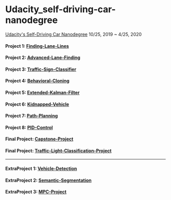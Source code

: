 # Udacity_self-driving-car-nanodegree

[Udacity's Self-Driving Car Nanodegree](https://www.udacity.com/course/self-driving-car-engineer-nanodegree--nd013?cjevent=f1d2aaafa3e011e9831a019f0a180510) 10/25, 2019 ~ 4/25, 2020


#### Project 1: [Finding-Lane-Lines](https://medium.com/chiukevin0321/%E8%87%AA%E9%A7%95%E8%BB%8A-project-1-2-e1a8291b72b1)

#### Project 2: [Advanced-Lane-Finding](https://medium.com/chiukevin0321/%E8%87%AA%E9%A7%95%E8%BB%8A-project-1-2-e1a8291b72b1)

#### Project 3: [Traffic-Sign-Classifier](https://github.com/kevinkkk08/Udacity_self-driving-car-nanodegree/tree/master/Project3_Traffic-Sign-Classifier)

#### Project 4: [Behavioral-Cloning](https://github.com/kevinkkk08/Udacity_self-driving-car-nanodegree/tree/master/Project4_Behavioral-Cloning)

#### Project 5: [Extended-Kalman-Filter](https://github.com/kevinkkk08/Udacity_self-driving-car-nanodegree/tree/master/Project5_Extended-Kalman-Filter-Project)

#### Project 6: [Kidnapped-Vehicle](https://github.com/kevinkkk08/Udacity_self-driving-car-nanodegree/tree/master/Project6_Kidnapped-Vehicle-Project)

#### Project 7: [Path-Planning](https://github.com/kevinkkk08/Udacity_self-driving-car-nanodegree/tree/master/Project7_Path-Planning-Project)

#### Project 8: [PID-Control](https://github.com/kevinkkk08/Udacity_self-driving-car-nanodegree/tree/master/Project8_PID-Control-Project)

#### Final Project: [Capstone-Project](https://github.com/kevinkkk08/Udacity_self-driving-car-nanodegree/tree/master/ProjectFinal_Capstone-Project)

#### Final Project: [Traffic-Light-Classification-Project](https://github.com/kevinkkk08/Udacity_self-driving-car-nanodegree/tree/master/ProjectFinal_Traffic-Light-Classification-Project)

-----------------------

#### ExtraProject 1: [Vehicle-Detection](https://github.com/kevinkkk08/Udacity_self-driving-car-nanodegree/tree/master/ExtraProject1_Vehicle-Detection-Project)

#### ExtraProject 2: [Semantic-Segmentation](https://github.com/kevinkkk08/Udacity_self-driving-car-nanodegree/tree/master/ExtraProject2_Semantic-Segmentation-Project)

#### ExtraProject 3: [MPC-Project](https://github.com/kevinkkk08/Udacity_self-driving-car-nanodegree/tree/master/ExtraProject3_MPC-Project)
